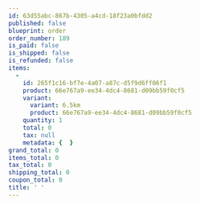 ```yaml
---
id: 63d55abc-867b-4305-a4cd-18f23a0bfdd2
published: false
blueprint: order
order_number: 189
is_paid: false
is_shipped: false
is_refunded: false
items:
  -
    id: 265f1c16-bf7e-4a07-a87c-d5f9d6ff06f1
    product: 66e767a9-ee34-4dc4-8681-d09bb59f0cf5
    variant:
      variant: 6.5km
      product: 66e767a9-ee34-4dc4-8681-d09bb59f0cf5
    quantity: 1
    total: 0
    tax: null
    metadata: {  }
grand_total: 0
items_total: 0
tax_total: 0
shipping_total: 0
coupon_total: 0
title: ' '
---
```

